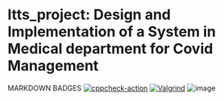 # ltts_project:  Design and Implementation of a System in Medical department for Covid Management


MARKDOWN BADGES
[![cppcheck-action](https://github.com/259841/ltts_project/actions/workflows/cppcheck.yml/badge.svg)](https://github.com/259841/ltts_project/actions/workflows/cppcheck.yml)
[![Valgrind](https://github.com/259841/ltts_project/actions/workflows/Valgrind.yml/badge.svg)](https://github.com/259841/ltts_project/actions/workflows/Valgrind.yml)
![image](https://user-images.githubusercontent.com/80674639/114138770-bbe62e00-992b-11eb-84ce-d7115348c9ce.png)
